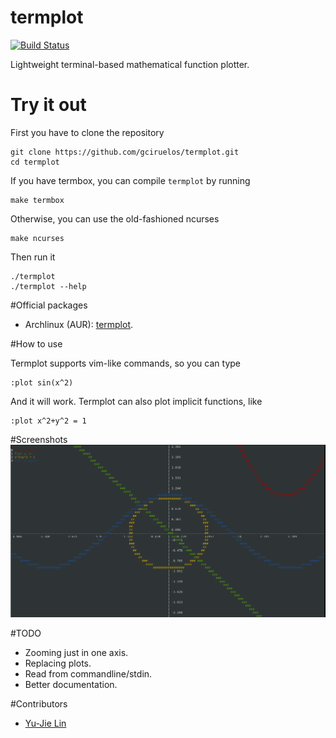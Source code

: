 # termplot
[![Build Status](https://travis-ci.org/gciruelos/termplot.svg?branch=master)](https://travis-ci.org/gciruelos/termplot)

Lightweight terminal-based mathematical function plotter.

# Try it out

First you have to clone the repository

    git clone https://github.com/gciruelos/termplot.git
    cd termplot

If you have termbox, you can compile `termplot` by running

    make termbox

Otherwise, you can use the old-fashioned ncurses

    make ncurses

Then run it

    ./termplot
    ./termplot --help

#Official packages

* Archlinux (AUR): [termplot](https://aur.archlinux.org/packages/termplot/).

#How to use

Termplot supports vim-like commands, so you can type
    
    :plot sin(x^2)

And it will work. Termplot can also plot implicit functions, like

    :plot x^2+y^2 = 1

#Screenshots
![![Screen](https://raw.githubusercontent.com/gciruelos/termplot/master/img/screen1.png)](img/screen1.png "Screenshot")

#TODO

* Zooming just in one axis.
* Replacing plots.
* Read from commandline/stdin.
* Better documentation.

#Contributors

* [Yu-Jie Lin](https://github.com/livibetter)


